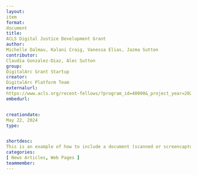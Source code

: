 ```yaml
---
layout:
item
format:
document
title:
ACLS Digital Justice Development Grant
author:
Michelle Dalmau, Kalani Craig, Vanessa Elias, Jazma Sutton
contributor:
Claudia Gonzalez-Diaz, Alec Sutton
group:
DigitalArc Grant Startup
creator:
DigitalArc Platform Team
externalurl:
https://www.acls.org/recent-fellows/?program_id=40090&_project_year=2024
embedurl:


creationdate:
May 22, 2024
type:


shortdesc:
This is an example of how to include a document (scanned or screencaptured). The development of the DigitalArc Toolkit was funded by an ACLS Digital Social Justice grant in 2024.
categories:
[ News Articles, Web Pages ]
teammember:
---
```

